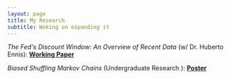 ```yaml
---
layout: page
title: My Research
subtitle: Woking on expanding it
---
```


_The Fed's Discount Window: An Overview of Recent Data_ (w/ Dr. Huberto Ennis):
[**Working Paper**](https://www.richmondfed.org/-/media/richmondfedorg/publications/research/working_papers/2018/pdf/wp18-08.pdf)

_Biased Shuffling Markov Chains_ (Undergraduate Research ):
[**Poster**](https://www.dropbox.com/s/83zfo0kc7ih71fw/MC%20Symposium%20Poster.pdf?dl=0)

